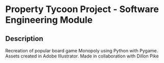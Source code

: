 # Property Tycoon Project - Software Engineering Module
## Description
Recreation of popular board game Monopoly using Python with Pygame. Assets created in Adobe Illustrator. Made in collaboration with Dillon Pike

